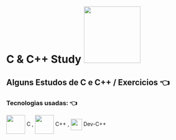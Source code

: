 # C & C++ Study <img height="150" width="150" src="https://c.tenor.com/_DOBjnGspYAAAAAM/code-coding.gif">


## Alguns Estudos de C e C++ / Exercicios 👈 

### Tecnologias usadas: 👈 
<img align="center" height="50" width="50" src="https://cdn.jsdelivr.net/gh/devicons/devicon/icons/c/c-original.svg"> C ,
<img align="center" height="50" width="50" src="https://cdn.jsdelivr.net/gh/devicons/devicon/icons/cplusplus/cplusplus-original.svg"> C++ ,
<img align="center" height="30" width="30" src="https://images-wixmp-ed30a86b8c4ca887773594c2.wixmp.com/i/6796fe47-907a-4f6f-8075-8722ea4708d1/dapvn1w-76f47a94-188c-4a3e-b3bb-fc06c0d93566.png"> Dev-C++
